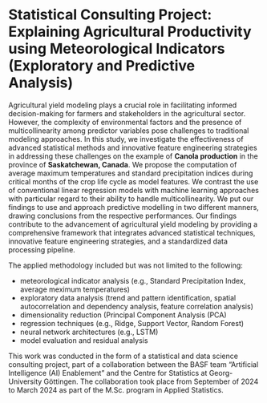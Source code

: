 # Statistical Consulting Project: Explaining Agricultural Productivity using Meteorological Indicators (Exploratory and Predictive Analysis)

Agricultural yield modeling plays a crucial role in facilitating informed decision-making for farmers and stakeholders in the agricultural sector. However, the complexity of environmental factors and the presence of multicollinearity among predictor variables pose challenges to traditional modeling approaches. In this study, we investigate the effectiveness of advanced statistical methods and innovative feature engineering strategies in addressing these challenges on the example of **Canola production** in the province of **Saskatchewan, Canada**. We propose the computation of average
maximum temperatures and standard precipitation indices during critical months of the crop life cycle as model features. We contrast the use of conventional linear regression models with machine learning approaches with particular regard to their ability to handle multicollinearity. We put our findings to use and approach predictive modelling in two different manners, drawing conclusions from the respective performances. Our findings contribute to the advancement of agricultural yield modeling by providing a comprehensive framework that integrates advanced statistical techniques, innovative feature engineering strategies, and a standardized data processing pipeline.

The applied methodology included but was not limited to the following:

- meteorological indicator analysis (e.g., Standard Precipitation Index, average meximum temperatures)
- exploratory data analysis (trend and pattern identification, spatial autocorrelation and dependency analysis, feature correlation analysis)
- dimensionality reduction (Principal Component Analysis (PCA)
- regression techniques (e.g., Ridge, Support Vector, Random Forest)
- neural network architectures (e.g., LSTM)
- model evaluation and residual analysis

This work was conducted in the form of a statistical and data science consulting project, part of a collaboration between the BASF team “Artificial Intelligence (AI) Enablement” and the Centre for Statistics at Georg-University Göttingen. The collaboration took place from September of 2024 to March 2024 as part of the M.Sc. program in Applied Statistics.
